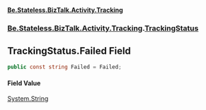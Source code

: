 #### [Be.Stateless.BizTalk.Activity.Tracking](README.md 'README')
### [Be.Stateless.BizTalk.Activity.Tracking](Be.Stateless.BizTalk.Activity.Tracking.md 'Be.Stateless.BizTalk.Activity.Tracking').[TrackingStatus](TrackingStatus.md 'Be.Stateless.BizTalk.Activity.Tracking.TrackingStatus')

## TrackingStatus.Failed Field

```csharp
public const string Failed = Failed;
```

#### Field Value
[System.String](https://docs.microsoft.com/en-us/dotnet/api/System.String 'System.String')